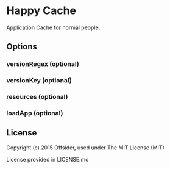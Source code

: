 # Happy Cache

Application Cache for normal people.

## Options

### versionRegex (optional)
### versionKey (optional)

### resources (optional)
### loadApp (optional)


## License
Copyright (c) 2015 Offsider, used under The MIT License (MIT)

License provided in LICENSE.md
